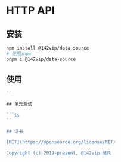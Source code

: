 # HTTP API

## 安装

```bash
npm install @142vip/data-source
# 使用pnpm
pnpm i @142vip/data-source
```

## 使用

```ts
``

## 单元测试

```ts
``

## 证书

[MIT](https://opensource.org/license/MIT)

Copyright (c) 2019-present, @142vip 储凡
